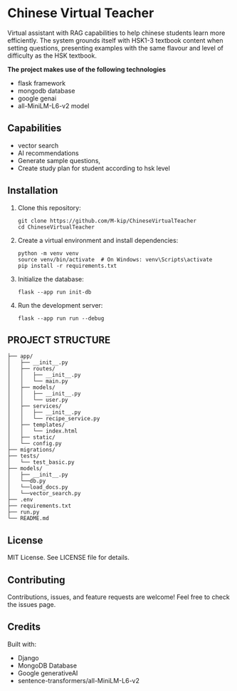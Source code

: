 # Chinese Virtual Teacher
Virtual assistant with RAG capabilities to help chinese students learn more efficiently. The system grounds itself with HSK1-3 textbook content when setting questions, presenting examples with the same flavour and level of difficulty as the HSK textbook.


**The project makes use of the following technologies**
- flask framework
- mongodb database
- google genai
- all-MiniLM-L6-v2 model


## Capabilities
- vector search
- AI recommendations
- Generate sample questions,
- Create study plan for student according to hsk level

## Installation

1. Clone this repository:
   ```
   git clone https://github.com/M-kip/ChineseVirtualTeacher
   cd ChineseVirtualTeacher
   ```

2. Create a virtual environment and install dependencies:
   ```
   python -m venv venv
   source venv/bin/activate  # On Windows: venv\Scripts\activate
   pip install -r requirements.txt
   ```

3. Initialize the database:
   ```
   flask --app run init-db
   ```

4. Run the development server:
   ```
   flask --app run run --debug
   ```

## PROJECT STRUCTURE
```your_project/
├── app/
│   ├── __init__.py
│   ├── routes/
│   │   ├── __init__.py
│   │   └── main.py
│   ├── models/
│   │   ├── __init__.py
│   │   └── user.py
│   ├── services/
│   │   ├── __init__.py
│   │   └── recipe_service.py
│   ├── templates/
│   │   └── index.html
│   ├── static/
│   └── config.py
├── migrations/
├── tests/
│   └── test_basic.py
├── models/
│   ├── __init__.py
│   └──db.py
│   └──load_docs.py
│   └──vector_search.py
├── .env
├── requirements.txt
├── run.py
└── README.md
```

## License

MIT License. See LICENSE file for details.

## Contributing

Contributions, issues, and feature requests are welcome! Feel free to check the issues page.

## Credits

Built with:
- Django
- MongoDB Database
- Google generativeAI
- sentence-transformers/all-MiniLM-L6-v2

